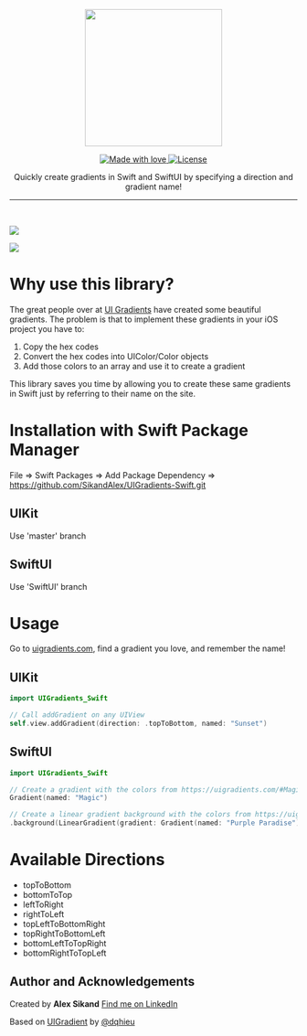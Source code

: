 <p align="center">
  <img src="https://lh3.googleusercontent.com/Z1Du9t058rFe6tTZj7sQL7HBGEKHA2UNs1zZCLnUaWq18XmdLGY9qnnpfx0_CZJgKZXveC7YznIdgqdq66-WS7qVN8OlPPi9oLBZJ88UvogC6zq9LWzCfKI5y6jTrOZzoa9uZVXPyLE=w2400" width="240" />
</p>

<p align="center">
  <a href="#">
    <img src="https://img.shields.io/badge/made%20with-love-E760A4.svg" alt="Made with love">
  </a>
  <a href="https://opensource.org/licenses/MIT" target="_blank">
    <img src="https://img.shields.io/badge/License-GPLv3-blue.svg" alt="License">
  </a>
</p>

<p align="center">
Quickly create gradients in Swift and SwiftUI by specifying a direction and gradient name!
</p>

---

&nbsp;

![](https://lh3.googleusercontent.com/ozKSOZoqgw0IJrd_pEExMW4Idq8TJYBqIn_wx27XN5Q2DNG2zjgGFVoX1OLA98hYxCoLi3tdL9fGwgXjrsnUuNbUDvE6Ct5tma18ajc6NYjkuC-0lBdBGHYkAdF15fWdY9p9_4OgS-E=w2400)

![](https://lh3.googleusercontent.com/N_0BrJuDJj5S-GNlP_ns6kD0PFdOkCe4Y-lJosy6xZYMaxhku7AKCfG6hpf-NVhEkwTTuy7Rl7N7gAOxVx-qt3GBYrAxi6V4sBwK-xCvgfckzR9FxRUOGZY9PlfHardIQiqkYWsAlWE=w2400)

# Why use this library?
The great people over at [UI Gradients](uigradients.com) have created some beautiful gradients. The problem is that to implement these gradients in your iOS project you have to:

1. Copy the hex codes
2. Convert the hex codes into UIColor/Color objects
3. Add those colors to an array and use it to create a gradient

This library saves you time by allowing you to create these same gradients in Swift just by referring to their name on the site.

# Installation with Swift Package Manager

File => Swift Packages => Add Package Dependency => https://github.com/SikandAlex/UIGradients-Swift.git

## UIKit
Use 'master' branch

## SwiftUI
Use 'SwiftUI' branch

# Usage
Go to [uigradients.com](uigradients.com), find a gradient you love, and remember the name!

## UIKit
```swift
import UIGradients_Swift

// Call addGradient on any UIView
self.view.addGradient(direction: .topToBottom, named: "Sunset")
```

## SwiftUI
```swift
import UIGradients_Swift

// Create a gradient with the colors from https://uigradients.com/#Magic
Gradient(named: "Magic")

// Create a linear gradient background with the colors from https://uigradients.com/#PurpleParadise
.background(LinearGradient(gradient: Gradient(named: "Purple Paradise")!, startPoint: .top, endPoint: .bottom))
```

# Available Directions
* topToBottom
* bottomToTop
* leftToRight
* rightToLeft
* topLeftToBottomRight
* topRightToBottomLeft
* bottomLeftToTopRight
* bottomRightToTopLeft

## Author and Acknowledgements

Created by **Alex Sikand** [Find me on LinkedIn](https://www.linkedin.com/in/alexsikand/)

Based on [UIGradient](https://github.com/dqhieu/UIGradient) by [@dqhieu](https://github.com/dqhieu)


